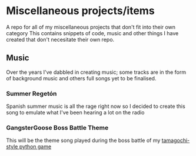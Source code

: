 # Miscellaneous projects/items
A repo for all of my miscellaneous projects that don't fit into their own category
This contains snippets of code, music and other things I have created that don't necesitate their own repo.

## Music
Over the years I've dabbled in creating music; some tracks are in the form of background music and others full songs yet to be finalised.

### Summer Regetón
Spanish summer music is all the rage right now so I decided to create this song to emulate what I've been hearing a lot on the radio

### GangsterGoose Boss Battle Theme
This will be the theme song played during the boss battle of my [tamagochi-style python game](https://github.com/KurtBurgess/The-Lewis-Game-a-Tamagochi-Style-Flat-Mate)


